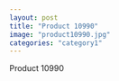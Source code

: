 ```yaml
---
layout: post
title: "Product 10990"
image: "product10990.jpg"
categories: "category1"
---
```

Product 10990

